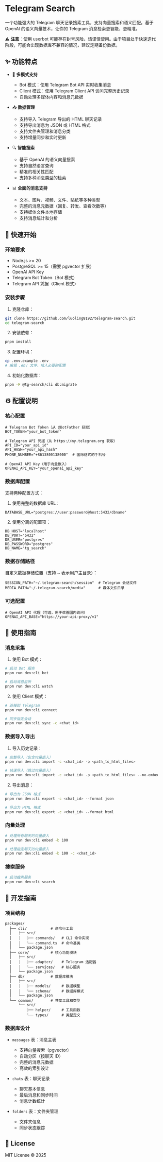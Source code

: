 # Telegram Search

一个功能强大的 Telegram 聊天记录搜索工具，支持向量搜索和语义匹配。基于 OpenAI 的语义向量技术，让你的 Telegram 消息检索更智能、更精准。

⚠️ **注意**：使用 userbot 可能存在封号风险，请谨慎使用。由于项目处于快速迭代阶段，可能会出现数据库不兼容的情况，建议定期备份数据。

## ✨ 功能特点

- 🤖 **多模式支持**

  - Bot 模式：使用 Telegram Bot API 实时收集消息
  - Client 模式：使用 Telegram Client API 访问完整历史记录
  - 自动处理多媒体内容和消息元数据

- 📥 **数据管理**

  - 支持导入 Telegram 导出的 HTML 聊天记录
  - 支持导出消息为 JSON 或 HTML 格式
  - 支持文件夹管理和消息分类
  - 支持增量同步和实时更新

- 🔍 **智能搜索**

  - 基于 OpenAI 的语义向量搜索
  - 支持自然语言查询
  - 精准的相关性匹配
  - 支持多种消息类型的检索

- 📊 **全面的消息支持**
  - 文本、图片、视频、文件、贴纸等多种类型
  - 完整的消息元数据（回复、转发、查看次数等）
  - 支持媒体文件本地存储
  - 支持消息统计和分析

## 🚀 快速开始

### 环境要求

- Node.js >= 20
- PostgreSQL >= 15（需要 pgvector 扩展）
- OpenAI API Key
- Telegram Bot Token（Bot 模式）
- Telegram API 凭据（Client 模式）

### 安装步骤

1. 克隆仓库：

```bash
git clone https://github.com/luoling8192/telegram-search.git
cd telegram-search
```

2. 安装依赖：

```bash
pnpm install
```

3. 配置环境：

```bash
cp .env.example .env
# 编辑 .env 文件，填入必要的配置
```

4. 初始化数据库：

```bash
pnpm -F @tg-search/cli db:migrate
```

## ⚙️ 配置说明

### 核心配置

```env
# Telegram Bot Token（从 @BotFather 获取）
BOT_TOKEN="your_bot_token"

# Telegram API 凭据（从 https://my.telegram.org 获取）
API_ID="your_api_id"
API_HASH="your_api_hash"
PHONE_NUMBER="+8613800138000"  # 国际格式的手机号

# OpenAI API Key（用于向量嵌入）
OPENAI_API_KEY="your_openai_api_key"
```

### 数据库配置

支持两种配置方式：

1. 使用完整的数据库 URL：

```env
DATABASE_URL="postgres://user:password@host:5432/dbname"
```

2. 使用分离的配置项：

```env
DB_HOST="localhost"
DB_PORT="5432"
DB_USER="postgres"
DB_PASSWORD="postgres"
DB_NAME="tg_search"
```

### 数据存储路径

自定义数据存储位置（支持 ~ 表示用户主目录）：

```env
SESSION_PATH="~/.telegram-search/session"  # Telegram 会话文件
MEDIA_PATH="~/.telegram-search/media"      # 媒体文件目录
```

### 可选配置

```env
# OpenAI API 代理（可选，用于改善国内访问）
OPENAI_API_BASE="https://your-api-proxy/v1"
```

## 📖 使用指南

### 消息采集

1. 使用 Bot 模式：

```bash
# 启动 Bot 服务
pnpm run dev:cli bot

# 启动消息监听
pnpm run dev:cli watch
```

2. 使用 Client 模式：

```bash
# 连接到 Telegram
pnpm run dev:cli connect

# 同步指定会话
pnpm run dev:cli sync -c <chat_id>
```

### 数据导入导出

1. 导入历史记录：

```bash
# 完整导入（包含向量嵌入）
pnpm run dev:cli import -c <chat_id> -p <path_to_html_files>

# 快速导入（跳过向量嵌入）
pnpm run dev:cli import -c <chat_id> -p <path_to_html_files> --no-embedding
```

2. 导出消息：

```bash
# 导出为 JSON 格式
pnpm run dev:cli export -c <chat_id> --format json

# 导出为 HTML 格式
pnpm run dev:cli export -c <chat_id> --format html
```

### 向量处理

```bash
# 处理所有聊天的向量嵌入
pnpm run dev:cli embed -b 100

# 处理指定聊天的向量嵌入
pnpm run dev:cli embed -b 100 -c <chat_id>
```

### 搜索服务

```bash
# 启动搜索服务
pnpm run dev:cli search
```

## 🔧 开发指南

### 项目结构

```
packages/
  ├── cli/           # 命令行工具
  │   ├── src/
  │   │   ├── commands/   # CLI 命令实现
  │   │   └── command.ts  # 命令基类
  │   └── package.json
  ├── core/          # 核心功能模块
  │   ├── src/
  │   │   ├── adapter/    # Telegram 适配器
  │   │   └── services/   # 核心服务
  │   └── package.json
  ├── db/            # 数据库模块
  │   ├── src/
  │   │   ├── models/     # 数据模型
  │   │   └── schema/     # 数据库模式
  │   └── package.json
  └── common/        # 共享工具和类型
      └── src/
          ├── helper/     # 工具函数
          └── types/      # 类型定义
```

### 数据库设计

- `messages` 表：消息主表

  - 支持向量搜索（pgvector）
  - 自动分区（按聊天 ID）
  - 完整的消息元数据
  - 高效的索引设计

- `chats` 表：聊天记录

  - 聊天基本信息
  - 最后消息和同步时间
  - 消息计数统计

- `folders` 表：文件夹管理

  - 文件夹信息
  - 同步状态跟踪

## 📝 License

MIT License © 2025
